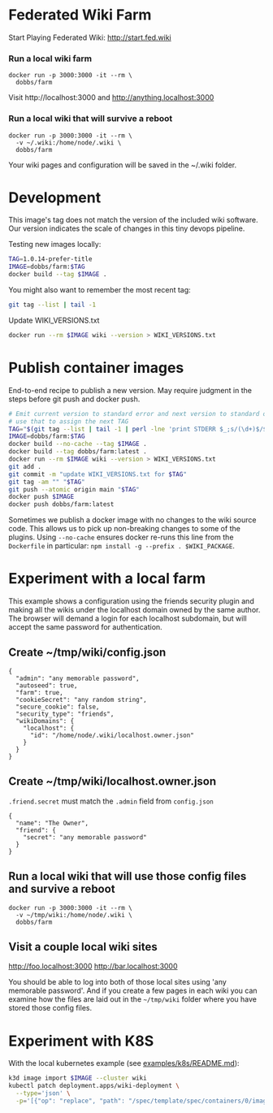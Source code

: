 # Federated Wiki Farm

Start Playing Federated Wiki: http://start.fed.wiki

### Run a local wiki farm

    docker run -p 3000:3000 -it --rm \
      dobbs/farm

Visit http://localhost:3000 and http://anything.localhost:3000

### Run a local wiki that will survive a reboot

    docker run -p 3000:3000 -it --rm \
      -v ~/.wiki:/home/node/.wiki \
      dobbs/farm

Your wiki pages and configuration will be saved in the ~/.wiki folder.

# Development

This image's tag does not match the version of the included wiki
software. Our version indicates the scale of changes in this tiny
devops pipeline.

Testing new images locally:

``` bash
TAG=1.0.14-prefer-title
IMAGE=dobbs/farm:$TAG
docker build --tag $IMAGE .
```

You might also want to remember the most recent tag:

``` bash
git tag --list | tail -1
```

Update WIKI_VERSIONS.txt

``` bash
docker run --rm $IMAGE wiki --version > WIKI_VERSIONS.txt
```

# Publish container images

End-to-end recipe to publish a new version. May require judgment in
the steps before git push and docker push.
``` bash
# Emit current version to standard error and next version to standard out.
# use that to assign the next TAG
TAG="$(git tag --list | tail -1 | perl -lne 'print STDERR $_;s/(\d+)$/$1+1/e;print $_;')"
IMAGE=dobbs/farm:$TAG
docker build --no-cache --tag $IMAGE .
docker build --tag dobbs/farm:latest .
docker run --rm $IMAGE wiki --version > WIKI_VERSIONS.txt
git add .
git commit -m "update WIKI_VERSIONS.txt for $TAG"
git tag -am "" "$TAG"
git push --atomic origin main "$TAG"
docker push $IMAGE
docker push dobbs/farm:latest
```

Sometimes we publish a docker image with no changes to the wiki source
code. This allows us to pick up non-breaking changes to some of the
plugins. Using `--no-cache` ensures docker re-runs this line from the
`Dockerfile` in particular: `npm install -g --prefix . $WIKI_PACKAGE`.

# Experiment with a local farm

This example shows a configuration using the friends security plugin
and making all the wikis under the localhost domain owned by the same
author. The browser will demand a login for each localhost subdomain,
but will accept the same password for authentication.

## Create ~/tmp/wiki/config.json

    {
      "admin": "any memorable password",
      "autoseed": true,
      "farm": true,
      "cookieSecret": "any random string",
      "secure_cookie": false,
      "security_type": "friends",
      "wikiDomains": {
        "localhost": {
          "id": "/home/node/.wiki/localhost.owner.json"
        }
      }
    }

## Create ~/tmp/wiki/localhost.owner.json

`.friend.secret` must match the `.admin` field from `config.json`

    {
      "name": "The Owner",
      "friend": {
        "secret": "any memorable password"
      }
    }

## Run a local wiki that will use those config files and survive a reboot

    docker run -p 3000:3000 -it --rm \
      -v ~/tmp/wiki:/home/node/.wiki \
      dobbs/farm

## Visit a couple local wiki sites

http://foo.localhost:3000
http://bar.localhost:3000

You should be able to log into both of those local sites using
'any memorable password'. And if you create a few pages in each
wiki you can examine how the files are laid out in the `~/tmp/wiki`
folder where you have stored those config files.

# Experiment with K8S

With the local kubernetes example (see [examples/k8s/README.md](./examples/k8s/README.md)):

``` bash
k3d image import $IMAGE --cluster wiki
kubectl patch deployment.apps/wiki-deployment \
  --type='json' \
  -p='[{"op": "replace", "path": "/spec/template/spec/containers/0/image", "value":"'$IMAGE'"}]'
```
